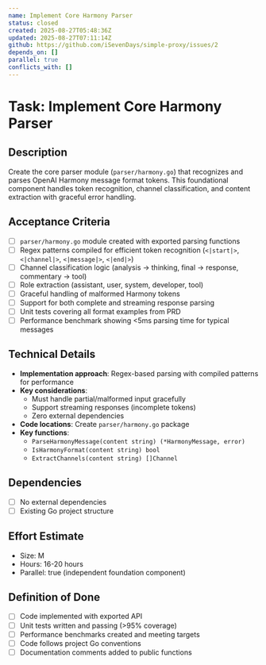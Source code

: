 ```yaml
---
name: Implement Core Harmony Parser
status: closed
created: 2025-08-27T05:48:36Z
updated: 2025-08-27T07:11:14Z
github: https://github.com/iSevenDays/simple-proxy/issues/2
depends_on: []
parallel: true
conflicts_with: []
---
```


# Task: Implement Core Harmony Parser

## Description
Create the core parser module (`parser/harmony.go`) that recognizes and parses OpenAI Harmony message format tokens. This foundational component handles token recognition, channel classification, and content extraction with graceful error handling.

## Acceptance Criteria
- [ ] `parser/harmony.go` module created with exported parsing functions
- [ ] Regex patterns compiled for efficient token recognition (`<|start|>`, `<|channel|>`, `<|message|>`, `<|end|>`)
- [ ] Channel classification logic (analysis → thinking, final → response, commentary → tool)
- [ ] Role extraction (assistant, user, system, developer, tool)
- [ ] Graceful handling of malformed Harmony tokens
- [ ] Support for both complete and streaming response parsing
- [ ] Unit tests covering all format examples from PRD
- [ ] Performance benchmark showing <5ms parsing time for typical messages

## Technical Details
- **Implementation approach**: Regex-based parsing with compiled patterns for performance
- **Key considerations**: 
  - Must handle partial/malformed input gracefully
  - Support streaming responses (incomplete tokens)
  - Zero external dependencies
- **Code locations**: Create `parser/harmony.go` package
- **Key functions**:
  - `ParseHarmonyMessage(content string) (*HarmonyMessage, error)`
  - `IsHarmonyFormat(content string) bool`
  - `ExtractChannels(content string) []Channel`

## Dependencies
- [ ] No external dependencies
- [ ] Existing Go project structure

## Effort Estimate
- Size: M
- Hours: 16-20 hours
- Parallel: true (independent foundation component)

## Definition of Done
- [ ] Code implemented with exported API
- [ ] Unit tests written and passing (>95% coverage)
- [ ] Performance benchmarks created and meeting targets
- [ ] Code follows project Go conventions
- [ ] Documentation comments added to public functions
